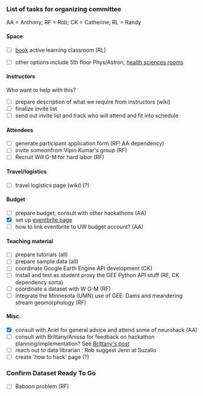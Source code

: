 ### List of tasks for organizing committee

AA = Anthony; RF = Rob; CK = Catherine; RL = Randy

#### Space 

- [ ] [book](http://www.lib.washington.edu/ougl/learning-spaces/active-learning-classrooms) active learning classroom (RL)
- [ ] other options include 5th floor Phys/Astron, [health sciences rooms](https://depts.washington.edu/hsasf/instructional-support/hsrr/)
 


#### Instructors 

Who want to help with this?

- [ ] prepare description of what we require from instructors (wiki)
- [ ] finalize invite list
- [ ] send out invite list and track who will attend and fit into schedule

#### Attendees

- [ ] generate participant application form (RF! AA dependency) 
- [ ] invite someonfrom Vipin Kumar's group (RF)
- [ ] Recruit Will G-M for hard labor (RF)

#### Travel/logistics

- [ ] travel logistics page (wiki) (?)

#### Budget

- [ ] prepare budget; consult with other hackathons (AA)
- [x] set up [eventbrite page](https://www.eventbrite.com/e/geohackweek-2016-tickets-26664692814)
- [ ] how to link eventbrite to UW budget account? (AA) 

#### Teaching material

- [ ] prepare tutorials (all)
- [ ] prepare sample data (all)
- [ ] coordinate Google Earth Engine API development (CK)
- [ ] install and test as student proxy the GEE Python API stuff (RF, CK dependency sorta)
- [ ] coordinate a dataset with W G-M (RF)
- [ ] integrate the Minnesota (UMN) use of GEE: Dams and meandering stream geomorphology (RF)
 
#### Misc.

- [x] consult with Ariel for general advice and attend some of neurohack (AA)
- [ ] consult with Brittany/Anissa for feedback on hackathon planning/implementation? See [Brittany's post](http://astrohackweek.org/blog/ethnographic-notes.html)
- [ ] reach out to data librarian : Rob suggest Jenn at Suzallo
- [ ] create 'how to hack' page (?)

### Confirm Dataset Ready To Go

- [ ] Baboon problem (RF)
 
